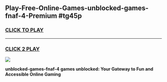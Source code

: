 
## Play-Free-Online-Games-unblocked-games-fnaf-4-Premium #tg45p
<h3>
<a href="https://premium.freeplayer.one?title=unblocked-games-fnaf-4&ref=8M">CLICK TO PLAY</a></h3>
<hr>

<h3>
<a href="https://premium.freeplayer.one?title=unblocked-games-fnaf-4&ref=8M">CLICK 2 PLAY</a>
  
</h3>

<a href="https://premium.freeplayer.one?title=unblocked-games-fnaf-4&ref=8M"><img src="https://clearcache.store/games.png"></a>


**unblocked-games-fnaf-4 games unblocked: Your Gateway to Fun and Accessible Online Gaming**
